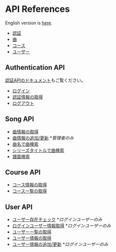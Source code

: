 # API References

English version is [here](./README.md).

- [認証](#authentication-api)
- [曲](#song-api)
- [コース](#course-api)
- [ユーザー](#user-api)

## Authentication API

[認証APIのドキュメント](./authentication-ja.md)もご覧ください。

- [ログイン](./authentication-ja.md#login)
- [認証情報の取得](./authentication-ja.md#get-credentials)
- [ログアウト](./authentication-ja.md#logout)

## Song API

- [曲情報の取得](../../api/getSongInfo/README-ja.md)
- [曲情報の追加/更新](../../api/postSongInfo/README-ja.md) **管理者のみ*
- [曲名で曲検索](../../api/searchSongByName/README-ja.md)
- [シリーズタイトルで曲検索](../../api/searchSongBySeries/README-ja.md)
- [譜面検索](../../api/searchCharts/README-ja.md)

## Course API

- [コース情報の取得](../../api/getCourseInfo/README-ja.md)
- [コース一覧の取得](../../api/getCourseList/README-ja.md)

## User API

- [ユーザー存在チェック](../../api/existsUser/README-ja.md) **ログインユーザーのみ*
- [ログインユーザー情報取得](../../api/getCurrentUser/README-ja.md) **ログインユーザーのみ*
- [ユーザー一覧の取得](../../api/getUserList/README-ja.md)
- [ユーザー情報の取得](../../api/getUserInfo/README-ja.md)
- [ユーザー情報の追加/更新](../../api/postUserInfo/README-ja.md) **ログインユーザーのみ*
